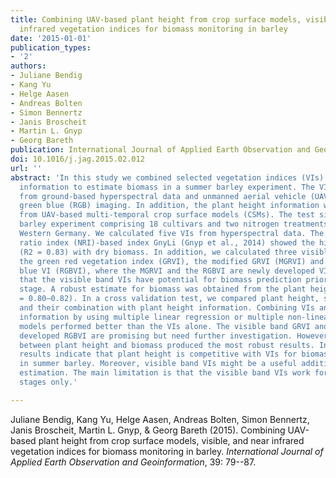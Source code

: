 ```yaml
---
title: Combining UAV-based plant height from crop surface models, visible, and near
  infrared vegetation indices for biomass monitoring in barley
date: '2015-01-01'
publication_types:
- '2'
authors:
- Juliane Bendig
- Kang Yu
- Helge Aasen
- Andreas Bolten
- Simon Bennertz
- Janis Broscheit
- Martin L. Gnyp
- Georg Bareth
publication: International Journal of Applied Earth Observation and Geoinformation
doi: 10.1016/j.jag.2015.02.012
url: ''
abstract: 'In this study we combined selected vegetation indices (VIs) and plant height
  information to estimate biomass in a summer barley experiment. The VIs were calculated
  from ground-based hyperspectral data and unmanned aerial vehicle (UAV)-based red
  green blue (RGB) imaging. In addition, the plant height information was obtained
  from UAV-based multi-temporal crop surface models (CSMs). The test site is a summer
  barley experiment comprising 18 cultivars and two nitrogen treatments located in
  Western Germany. We calculated five VIs from hyperspectral data. The normalised
  ratio index (NRI)-based index GnyLi (Gnyp et al., 2014) showed the highest correlation
  (R2 = 0.83) with dry biomass. In addition, we calculated three visible band VIs:
  the green red vegetation index (GRVI), the modified GRVI (MGRVI) and the red green
  blue VI (RGBVI), where the MGRVI and the RGBVI are newly developed VI. We found
  that the visible band VIs have potential for biomass prediction prior to heading
  stage. A robust estimate for biomass was obtained from the plant height models (R2
  = 0.80–0.82). In a cross validation test, we compared plant height, selected VIs
  and their combination with plant height information. Combining VIs and plant height
  information by using multiple linear regression or multiple non-linear regression
  models performed better than the VIs alone. The visible band GRVI and the newly
  developed RGBVI are promising but need further investigation. However, the relationship
  between plant height and biomass produced the most robust results. In summary, the
  results indicate that plant height is competitive with VIs for biomass estimation
  in summer barley. Moreover, visible band VIs might be a useful addition to biomass
  estimation. The main limitation is that the visible band VIs work for early growing
  stages only.'

---
```


Juliane Bendig, Kang Yu, Helge Aasen, Andreas Bolten, Simon Bennertz, Janis Broscheit, Martin L. Gnyp, & Georg Bareth (2015). Combining UAV-based plant height from crop surface models, visible, and near infrared vegetation indices for biomass monitoring in barley. *International Journal of Applied Earth Observation and Geoinformation*, 39: 79--87.
